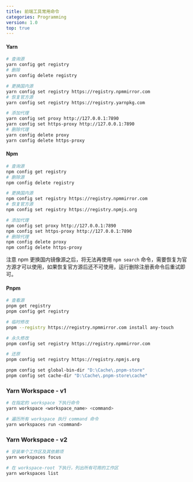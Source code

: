 ```yaml
---
title: 前端工具常用命令
categories: Programming
version: 1.0
top: true
---
```


#### Yarn

```bash
# 查询源
yarn config get registry
# 删除
yarn config delete registry
```
```bash
# 更换国内源
yarn config set registry https://registry.npmmirror.com
# 恢复官方源
yarn config set registry https://registry.yarnpkg.com
```
```bash
# 添加代理
yarn config set proxy http://127.0.0.1:7890
yarn config set https-proxy http://127.0.0.1:7890
# 删除代理
yarn config delete proxy
yarn config delete https-proxy
```

#### Npm

```bash
# 查询源
npm config get registry
# 删除源
npm config delete registry
```
```bash
# 更换国内源
npm config set registry https://registry.npmmirror.com
# 恢复官方源
npm config set registry https://registry.npmjs.org
```
```bash
# 添加代理
npm config set proxy http://127.0.0.1:7890
npm config set https-proxy http://127.0.0.1:7890
# 删除代理
npm config delete proxy
npm config delete https-proxy
```
注意 npm 更换国内镜像源之后，将无法再使用 `npm search` 命令，需要恢复为官方源才可以使用，如果恢复官方源后还不可使用，运行删除注册表命令后重试即可。

#### Pnpm

```bash
# 查看源
pnpm get registry
pnpm config get registry

# 临时修改
pnpm --registry https://registry.npmmirror.com install any-touch

# 永久修改
pnpm config set registry https://registry.npmmirror.com

# 还原
pnpm config set registry https://registry.npmjs.org

pnpm config set global-bin-dir "D:\Cache\.pnpm-store"
pnpm config set cache-dir "D:\Cache\.pnpm-store\cache"
```
### Yarn Workspace - v1

```bash
# 在指定的 workspace 下执行命令
yarn workspace <workspace_name> <command>
```

```bash
# 遍历所有 workspace 执行 command 命令
yarn workspaces run <command>
```

### Yarn Workspace - v2
```bash
# 安装单个工作区及其依赖项
yarn workspaces focus
```

```bash
# 在 workspace-root 下执行，列出所有可用的工作区
yarn workspaces list
```